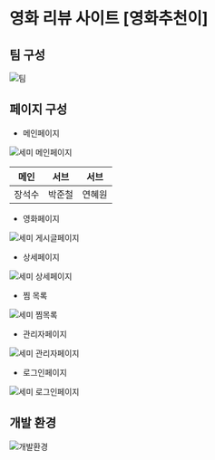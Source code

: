 # 영화 리뷰 사이트 [영화추천이]

## 팀 구성
![팀](https://user-images.githubusercontent.com/98640331/187173600-28acb7b3-0dc9-4cc3-8d49-e929c47d8541.JPG)

## 페이지 구성
* 메인페이지
 
![세미 메인페이지](https://user-images.githubusercontent.com/98640331/187177990-829b5d7c-bbc9-4d84-bb70-cc9a0379d733.jpg)

메인 | 서브 | 서브 |
--- | --- | --- |
장석수 | 박준철 | 연혜원|
* 영화페이지


![세미 게시글페이지](https://user-images.githubusercontent.com/98640331/187178349-7dd62534-c902-44d2-95b7-45c9c82c1981.JPG)

* 상세페이지

![세미 상세페이지](https://user-images.githubusercontent.com/98640331/187178425-919bc347-c4d6-419c-b343-84138672a886.JPG)

* 찜 목록

![세미 찜목록](https://user-images.githubusercontent.com/98640331/187178495-c9930f72-e530-4dbc-ad33-76cba4ec64cc.jpg)

* 관리자페이지

![세미 관리자페이지](https://user-images.githubusercontent.com/98640331/187178558-7efde739-3b1c-4c0a-86ee-1f6bfbae218a.jpg)

* 로그인페이지

![세미 로그인페이지](https://user-images.githubusercontent.com/98640331/187178592-0d08d0d0-e422-4fc5-9d47-e87603774555.jpg)


## 개발 환경
![개발환경](https://user-images.githubusercontent.com/98640331/187174044-3aa43f31-da1b-4786-9eaf-38ea731c3323.JPG)
